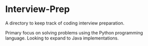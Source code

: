 # Interview-Prep
A directory to keep track of coding interview preparation. 

Primary focus on solving problems using the Python programming language.
Looking to expand to Java implementations.
